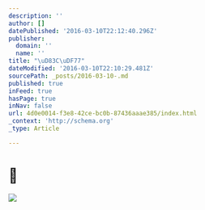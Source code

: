 ```yaml
---
description: ''
author: []
datePublished: '2016-03-10T22:12:40.296Z'
publisher:
  domain: ''
  name: ''
title: "\uD83C\uDF77"
dateModified: '2016-03-10T22:10:29.481Z'
sourcePath: _posts/2016-03-10-.md
published: true
inFeed: true
hasPage: true
inNav: false
url: 4d0e0014-f3e8-42ce-bc0b-87436aaae385/index.html
_context: 'http://schema.org'
_type: Article

---
```

# 🍷
![](https://the-grid-user-content.s3-us-west-2.amazonaws.com/95a314fa-1825-4196-80c8-a3c104ec3501.png)